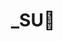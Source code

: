 ---
layout: album_gallery
resource: instagram
title: "_SU🎀"
description: "Instagram albums of _SU🎀</br>. Username: _sulyu"
active: gallery
images:
- image_path: /sulyu/quần dài/20241220_121256_470915840_570604642255593_6728636238204089425_n.jpg
  gallery-folder: /gallery/sulyu/quần dài/
  gallery-name: quần dài
  gallery-date: May 2025
- image_path: /sulyu/quần ngắn/20240618_132932_448717177_482318120993229_7127463296783814456_n.jpg
  gallery-folder: /gallery/sulyu/quần ngắn/
  gallery-name: quần ngắn
  gallery-date: May 2025
- image_path: /sulyu/váy dài/snaptik_7496775155704679698_1.jpeg
  gallery-folder: /gallery/sulyu/váy dài/
  gallery-name: váy dài
  gallery-date: May 2025
- image_path: /sulyu/váy ngắn/snaptik_7434505718239104263_0.jpeg
  gallery-folder: /gallery/sulyu/váy ngắn/
  gallery-name: váy ngắn
  gallery-date: May 2025
---
